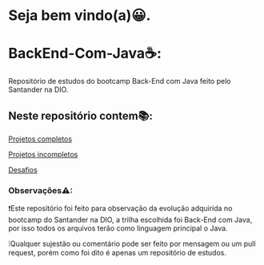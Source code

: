 # Seja bem vindo(a)😀.

# BackEnd-Com-Java☕:
Repositório de estudos do bootcamp Back-End com Java feito pelo Santander na DIO.

## Neste repositório contem📚:
[Projetos completos](https://github.com/Noturno7/BackEnd-Com-Java/tree/main/ProjetosCompletos)

[Projetos incompletos](https://github.com/Noturno7/BackEnd-Com-Java/tree/main/ProjetosIncompletos)

[Desafios](https://github.com/Noturno7/BackEnd-Com-Java/tree/main/Desafios)

### Observações⚠:
❗Este repositório foi feito para observação da evolução adquirida no bootcamp do Santander na DIO, a trilha escolhida foi Back-End com Java, por isso todos os arquivos terão como linguagem principal o Java.

❕Qualquer sujestão ou comentário pode ser feito por mensagem ou um pull request, porém como foi dito é apenas um repositório de estudos.
